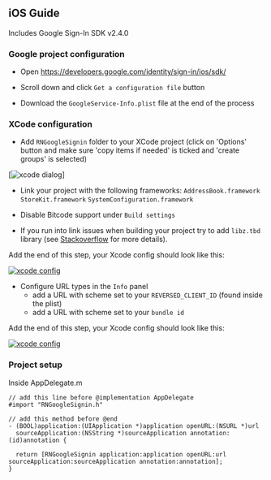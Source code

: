 ## iOS Guide

Includes Google Sign-In SDK v2.4.0

### Google project configuration

- Open https://developers.google.com/identity/sign-in/ios/sdk/

- Scroll down and click ```Get a configuration file``` button

- Download the ```GoogleService-Info.plist``` file at the end of the process

### XCode configuration

- Add ```RNGoogleSignin``` folder to your XCode project (click on 'Options' button and make sure 'copy items if needed' is ticked and 'create groups' is selected)

[![xcode dialog](https://github.com/apptailor/react-native-google-signin/raw/master/img/lib-dialog.png)]

- Link your project with the following frameworks: ```AddressBook.framework``` ```StoreKit.framework``` ```SystemConfiguration.framework```

- Disable Bitcode support under ```Build settings```

- If you run into link issues when building your project try to add ```libz.tbd``` library (see [Stackoverflow](http://stackoverflow.com/a/18296731) for more details).


Add the end of this step, your Xcode config should look like this:

[![xcode config](https://github.com/apptailor/react-native-google-signin/raw/master/img/lib-config.png)](#config)

- Configure URL types in the ```Info``` panel
  - add a URL with scheme set to your ```REVERSED_CLIENT_ID``` (found inside the plist)
  - add a URL with scheme set to your ```bundle id```

Add the end of this step, your Xcode config should look like this:

[![xcode config](https://github.com/apptailor/react-native-google-signin/raw/master/img/url-config.png)](#config)

### Project setup

Inside AppDelegate.m
```
// add this line before @implementation AppDelegate
#import "RNGoogleSignin.h"

// add this method before @end
- (BOOL)application:(UIApplication *)application openURL:(NSURL *)url
  sourceApplication:(NSString *)sourceApplication annotation:(id)annotation {

  return [RNGoogleSignin application:application openURL:url sourceApplication:sourceApplication annotation:annotation];
}

````
